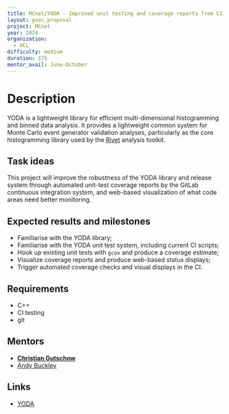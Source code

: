 ```yaml
---
title: MCnet/YODA - Improved unit testing and coverage reports from CI
layout: gsoc_proposal
project: MCnet
year: 2024
organization:
  - UCL
difficulty: medium
duration: 175
mentor_avail: June-October
---
```


# Description

YODA is a lightweight library for efficient multi-dimensional histogramming
and binned data analysis. It provides a lightweight common system for
Monte Carlo event generator validation analyses, particularly as the
core histogramming library used by the [Rivet](https://yoda.hepforge.org)
analysis toolkit.


## Task ideas

This project will improve the robustness of the YODA library and
release system through automated unit-test coverage reports
by the GitLab continuous integration system, and web-based
visualization of what code areas need better monitoring.


## Expected results and milestones

 * Familiarise with the YODA library;
 * Familiarise with the YODA unit test system, including current CI scripts;
 * Hook up existing unit tests with `gcov` and produce a coverage estimate;
 * Visualize coverage reports and produce web-based status displays;
 * Trigger automated coverage checks and visual displays in the CI.

## Requirements

 * C++
 * CI testing
 * git


## Mentors

 * **[Christian Gutschow](mailto:chris.g@cern.ch)**
 * [Andy Buckley](mailto:andy.buckley@cern.ch) 


## Links

 * [YODA](https://yoda.hepforge.org)
